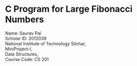 # C Program for Large Fibonacci Numbers

Name: Saurav Pal<br/>
Scholar ID: 2012039<br/>
National Institute of Technology Silchar,<br/>
MiniProject-I,<br/>
Data Structures,<br/>
Course Code: CS 201<br/>
